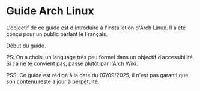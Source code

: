 # Guide Arch Linux

L'objectif de ce guide est d'introduire à l'installation d'Arch Linux. Il a été conçu pour un public parlant le Français.

[Début du guide](./00-Index.md).

PS: On a choisi un language très peu formel dans un objectif d’accessibilité.
Si ça ne te convient pas, passe plutôt par l'[Arch Wiki](https://wiki.archlinux.org/title/Installation_guide#Verify_signature).

PSS: Ce guide est rédigé à la date du 07/09/2025, il n'est pas garanti que son contenu reste a jour à perpétuité.